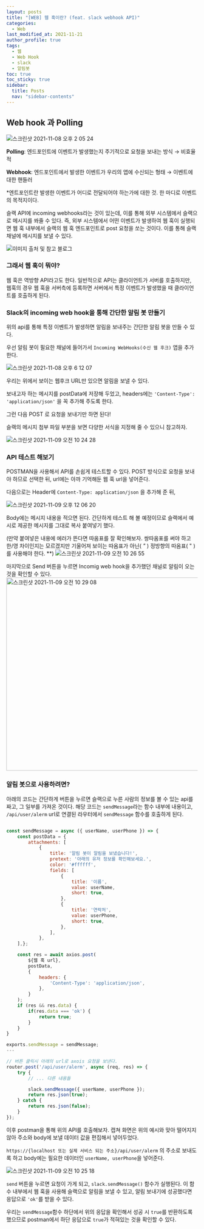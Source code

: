 ```yaml
---
layout: posts
title: "[WEB] 웹 훅이란? (feat. slack webhook API)"
categories:
  - Web
last_modified_at: 2021-11-21
author_profile: true
tags:
  - 웹
  - Web Hook
  - slack
  - 알림봇
toc: true
toc_sticky: true
sidebar:
  title: Posts
  nav: "sidebar-contents"
---
```


## Web hook 과 Polling


![스크린샷 2021-11-08 오후 2 05 24](https://user-images.githubusercontent.com/48341341/141890006-6b0ae869-5bcb-4e94-b9e5-fb446f84a3cf.png)

**Polling**: 엔드포인트에 이벤트가 발생했는지 주기적으로 요청을 보내는 방식 → 비효율적

**Webhook**: 엔드포인트에서 발생한 이벤트가 우리의 앱에 수신되는 형태 → 이벤트에 대한 핸들러

*엔트포인트란 발생한 이벤트가 어디로 전달되어야 하는가에 대한 것. 한 마디로 이벤트의 목적지이다.

슬랙 API에 incoming webhooks라는 것이 있는데, 이를 통해 외부 시스템에서 슬랙으로 메시지를 쏴줄 수 있다. 즉, 외부 시스템에서 어떤 이벤트가 발생하여 웹 훅이 실행되면 웹 훅 내부에서 슬랙의 웹 훅 엔드포인트로 post 요청을 쏘는 것이다. 이를 통해 슬랙 채널에 메시지를 보낼 수 있다. 

![이미지 출처 및 참고 블로그](https://simsimjae.medium.com/%EC%9B%B9%ED%9B%85%EC%9D%B4%EB%9E%80-e41cf1ba92f0)

### 그래서 웹 훅이 뭐야?

웹 훅은 역방향 API라고도 한다. 일반적으로 API는 클라이언트가 서버를 호출하지만, 웹훅의 경우 웹 훅을 서버측에 등록하면 서버에서 특정 이벤트가 발생했을 때 클라이언트를 호출하게 된다. 

### Slack의 incoming web hook을 통해 간단한 알림 봇 만들기

위의 api를 통해 특정 이벤트가 발생하면 알림을 보내주는 간단한 알림 봇을 만들 수 있다. 

우선 알림 봇이 필요한 채널에 들어가서 `Incoming WebHooks(수신 웹 후크)` 앱을 추가한다.

![스크린샷 2021-11-08 오후 6 12 07](https://user-images.githubusercontent.com/48341341/141890070-619ba00d-020f-43f1-be81-dd25c24aee34.png)


우리는 위에서 보이는 웹후크 URL만 있으면 알림을 보낼 수 있다.

보내고자 하는 메시지를 postData에 저장해 두었고, headers에는 `'Content-Type': 'application/json'` 을 꼭 추가해 주도록 한다. 

그런 다음 POST 로 요청을 보내기만 하면 된다! 

슬랙의 메시지 첨부 파일 부분을 보면 다양한 서식을 지정해 줄 수 있으니 참고하자.

![스크린샷 2021-11-09 오전 10 24 28](https://user-images.githubusercontent.com/48341341/141890092-0b2db06e-f885-4ddb-af44-1c287299a849.png)


### API 테스트 해보기

POSTMAN을 사용해서 API를 손쉽게 테스트할 수 있다. POST 방식으로 요청을 보내야 하므로 선택한 뒤, url에는 아까 기억해둔 웹 훅 url을 넣어준다.

다음으로는 Header에 `Content-Type: application/json` 을 추가해 준 뒤,

![스크린샷 2021-11-09 오후 12 06 20](https://user-images.githubusercontent.com/48341341/141890126-ab73a8a1-6c57-4f0d-a888-0c441b6e7a7d.png)


Body에는 메시지 내용을 적으면 된다. 간단하게 테스트 해 볼 예정이므로 슬랙에서 예시로 제공한 메시지를 그대로 복사 붙여넣기 했다. 

(만약 붙여넣은 내용에 에러가 뜬다면 따옴표를 잘 확인해보자. 쌍따옴표를 써야 하고 한/영 차이인지는 모르겠지만 기울어져 보이는 따옴표가 아닌( *"* ) 정방향의 따옴표( " )를 사용해야 한다. **)
![스크린샷 2021-11-09 오전 10 26 55](https://user-images.githubusercontent.com/48341341/141890178-fc711af6-c611-4f80-8f8d-b24075820c2a.png)



마지막으로 Send 버튼을 누르면 Incomig web hook을 추가했던 채널로 알림이 오는 것을 확인할 수 있다.
<img width="509" alt="스크린샷 2021-11-09 오전 10 29 08" src="https://user-images.githubusercontent.com/48341341/141890199-a7120b92-6252-4c5d-9855-936ef2aeaf1e.png">



### 알림 봇으로 사용하려면?

아래의 코드는 간단하게 버튼을 누르면 슬랙으로 누른 사람의 정보를 볼 수 있는 api를 짜고, 그 일부를 가져온 것이다. 해당 코드는 `sendMessage`라는 함수 내부에 내용이고, `/api/user/alerm` url로 연결된 라우터에서 `sendMessage` 함수를 호출하게 된다.

```jsx

const sendMessage = async ({ userName, userPhone }) => {
	const postData = {
		attachments: [
			{
				title: '알림 봇이 알림을 보냈습니다!',
				pretext: '아래의 유저 정보를 확인해보세요.',
				color: '#ffffff',
				fields: [
					{
						title: '이름',
						value: userName,
						short: true,
					},
					{
						title: '연락처',
						value: userPhone,
						short: true,
					},
				],
			},
	],};

	const res = await axios.post(
		${웹 훅 url},
		postData,
		{
			headers: {
				'Content-Type': 'application/json',
			},
		}
	);
	if (res && res.data) {
		if(res.data === 'ok') {
			return true;
		}
	}
}

exports.sendMessage = sendMessage;
---

// 버튼 클릭시 아래의 url로 axois 요청을 보낸다.
router.post('/api/user/alerm', async (req, res) => {
	try {
		// ... 다른 내용들

		slack.sendMessage({ userName, userPhone });
		return res.json(true);
	} catch {
		return res.json(false);
	}
});
```

이후 postman을 통해 위의 API를 호출해보자. 캡쳐 화면은 위의 예시와 맞아 떨어지지 않아 주소와 body에 보낼 데이터 값을 편집해서 넣어두었다.

 `https://{localhost 또는 실제 서비스 되는 주소}/api/user/alerm` 의 주소로 보내도록 하고 body에는 필요한 데이터인 `userName, userPhone`을 넣어준다.

![스크린샷 2021-11-09 오전 10 25 18](https://user-images.githubusercontent.com/48341341/141890233-3c8855a5-e51d-4c49-b1e0-73643a553b9f.png)


`send` 버튼을 누르면 요청이 가게 되고, `slack.sendMessage()` 함수가 실행된다. 이 함수 내부에서 웹 훅을 사용해 슬랙으로 알림을 보낼 수 있고, 알림 보내기에 성공했다면 응답으로 `'ok'`를 받을 수 있다.

우리는 `sendMessage`함수 하단에서 위의 응답을 확인해서 성공 시 `true`를 반환하도록 했으므로 postman에서 하단 응답으로 `true`가 적혀있는 것을 확인할 수 있다.
